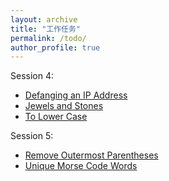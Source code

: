 ```yaml
---
layout: archive
title: "工作任务"
permalink: /todo/
author_profile: true
---
```


Session 4:
* [Defanging an IP Address](https://leetcode.com/problems/defanging-an-ip-address/)
* [Jewels and Stones](https://leetcode.com/problems/jewels-and-stones/)
* [To Lower Case](https://leetcode.com/problems/to-lower-case/)


Session 5:
* [Remove Outermost Parentheses](https://leetcode.com/problems/remove-outermost-parentheses/)
* [Unique Morse Code Words](https://leetcode.com/problems/unique-morse-code-words/)
